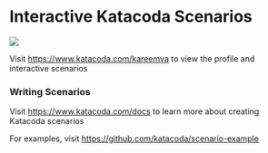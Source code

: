 # Interactive Katacoda Scenarios

[![](http://shields.katacoda.com/katacoda/kareemva/count.svg)](https://www.katacoda.com/kareemva "Get your profile on Katacoda.com")

Visit https://www.katacoda.com/kareemva to view the profile and interactive scenarios

### Writing Scenarios
Visit https://www.katacoda.com/docs to learn more about creating Katacoda scenarios

For examples, visit https://github.com/katacoda/scenario-example
